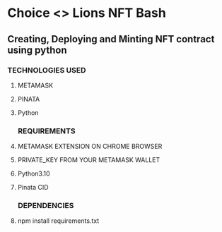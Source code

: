 # Choice <> Lions NFT Bash

## Creating, Deploying and Minting NFT contract using python

### TECHNOLOGIES USED

1. METAMASK
2. PINATA
3. Python

   ### REQUIREMENTS

4. METAMASK EXTENSION ON CHROME BROWSER
5. PRIVATE_KEY FROM YOUR METAMASK WALLET
6. Python3.10
7. Pinata CID

   ### DEPENDENCIES

8. npm install requirements.txt
